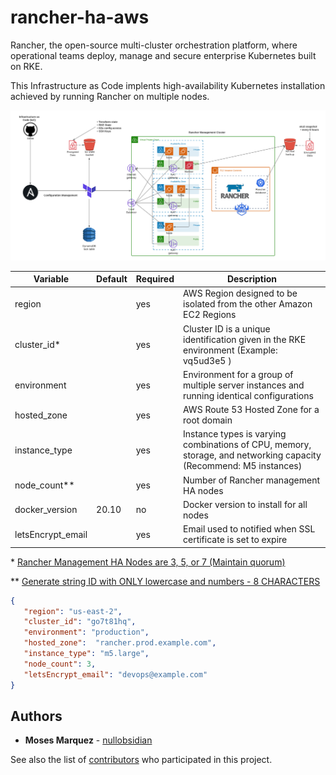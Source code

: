 # rancher-ha-aws

Rancher, the open-source multi-cluster orchestration platform, where operational teams deploy, manage and secure enterprise Kubernetes built on RKE.

This Infrastructure as Code implents high-availability Kubernetes installation achieved by running Rancher on multiple nodes.

![AWS HA EC2 Rancher Deployment](./diagram.png)

| Variable          | Default | Required | Description                                                                                                        |
|-------------------|---------|----------|--------------------------------------------------------------------------------------------------------------------|
| region            |         | yes      | AWS Region designed to be isolated from the other Amazon EC2 Regions                                               |
| cluster_id*       |         | yes      | Cluster ID is a unique identification given in the RKE environment (Example: vq5ud3e5 )                            |
| environment       |         | yes      | Environment for a group of multiple server instances and running identical configurations                          |
| hosted_zone       |         | yes      | AWS Route 53 Hosted Zone for a root domain                                                                         |
| instance_type     |         | yes      | Instance types is varying combinations of CPU, memory, storage, and networking capacity (Recommend: M5 instances)  |
| node_count**      |         | yes      | Number of Rancher management HA nodes                                                                              |
| docker_version    | 20.10   | no       | Docker version to install for all nodes                                                                            |
| letsEncrypt_email |         | yes      | Email used to notified when SSL certificate is set to expire                                                       |

\* [Rancher Management HA Nodes are 3, 5, or 7 (Maintain quorum)](https://rancher.com/docs/rancher/v2.x/en/overview/architecture-recommendations/)

\*\* [Generate string ID with ONLY lowercase and numbers - 8 CHARACTERS](https://www.random.org/strings/?num=6&len=8&digits=on&loweralpha=on&unique=on&format=html&rnd=new)

```json
{  
   "region": "us-east-2",
   "cluster_id": "go7t81hq",
   "environment": "production",
   "hosted_zone":  "rancher.prod.example.com",
   "instance_type": "m5.large",
   "node_count": 3,
   "letsEncrypt_email": "devops@example.com"
}
```

## Authors

* **Moses Marquez** - [nullobsidian](https://github.com/nullobsidian)

See also the list of [contributors](https://github.com/GoldenHippoMedia/tsunami/contributors) who participated in this project.
